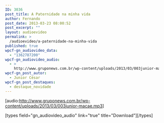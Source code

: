 ```yaml
---
ID: 3036
post_title: A Paternidade na minha vida
author: Fernando
post_date: 2013-03-23 08:00:52
post_excerpt: ""
layout: audioevideo
permalink: >
  /audioevideo/a-paternidade-na-minha-vida
published: true
wpcf-gn_audiovideo_data:
  - "1362787200"
wpcf-gn_audiovideo_audio:
  - >
    http://www.gruponews.com.br/wp-content/uploads/2013/03/003junior-macae.mp3
wpcf-gn_post_autor:
  - Junior César
wpcf-gn_post_destaques:
  - destaque_novidade
---
```

[audio:http://www.gruponews.com.br/wp-content/uploads/2013/03/003junior-macae.mp3]

[types field="gn_audiovideo_audio" link="true" title="Download"][/types]
